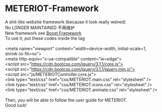 # METERIOT-Framework
A shit-like website framework (because it look really weired)<br />
No LONGER MAINTAINED 不再维护<br />
New framework see <a href="https://github.com/BlueAirTechGroup/Boost-Framework">Boost Framework</a><br />
To use it, put these codes inside the <head> tag<br />
<br />
\<meta name="viewport" content="width=device-width, initial-scale=1, shrink-to-fit=no"><br />
\<meta http-equiv="x-ua-compatible" content="ie=edge"><br />
\<script src="https://cdn.bootcss.com/jquery/3.1.1/core.js"></script><br />
\<script src="https://cdn.bootcss.com/jquery/3.1.1/jquery.min.js"></script><br />
\<script src="js/METERIOTController.core.js"></script><br />
\<link type="text/css" href="css/METERIOT.main.css" rel="stylesheet" /><br />
\<link type="text/css" href="css/METERIOT.icons.css" rel="stylesheet" /><br />
\<link type="text/css" href="css/METERIOT.animate.css" rel="stylesheet" /><br />
<br />
Then, you will be able to follow the user guide for METERIOT.<br />
Good luck!<br />
